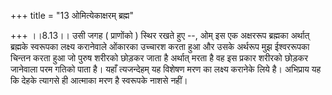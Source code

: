+++
title = "13 ओमित्येकाक्षरम् ब्रह्म"

+++
।।8.13।। उसी जगह ( प्राणोंको ) स्थिर रखते हुए --, ओम् इस एक अक्षररूप
ब्रह्मका अर्थात् ब्रह्मके स्वरूपका लक्ष्य करानेवाले ओंकारका उच्चारश करता
हुआ और उसके अर्थरूप मुझ ईश्वररूपका चिन्तन करता हुआ जो पुरुष शरीरको
छोड़कर जाता है अर्थात् मरता है वह इस प्रकार शरीरको छोड़कर जानेवाला परम
गतिको पाता है। यहाँ त्यजन्देहम् यह विशेषण मरण का लक्ष्य करानेके लिये है।
अभिप्राय यह कि देहके त्यागसे ही आत्माका मरण है स्वरूपके नाशसे नहीं।
